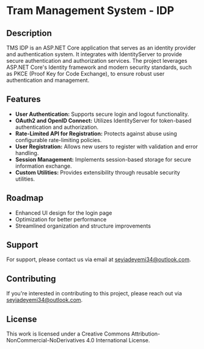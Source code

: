 # Tram Management System - IDP

## Description

TMS IDP is an ASP.NET Core application that serves as an identity provider and authentication system. It integrates with IdentityServer to provide secure authentication and authorization services. The project leverages ASP.NET Core's Identity framework and modern security standards, such as PKCE (Proof Key for Code Exchange), to ensure robust user authentication and management.

## Features

- **User Authentication:** Supports secure login and logout functionality.
- **OAuth2 and OpenID Connect:** Utilizes IdentityServer for token-based authentication and authorization.
- **Rate-Limited API for Registration:** Protects against abuse using configurable rate-limiting policies.
- **User Registration:** Allows new users to register with validation and error handling.
- **Session Management:** Implements session-based storage for secure information exchange.
- **Custom Utilities:** Provides extensibility through reusable security utilities.

## Roadmap
- Enhanced UI design for the login page
- Optimization for better performance
- Streamlined organization and structure improvements

## Support
For support, please contact us via email at [seyiadeyemi34@outlook.com](mailto:seyiadeyemi34@outlook.com).

## Contributing

If you're interested in contributing to this project, please reach out via [seyiadeyemi34@outlook.com](mailto:seyiadeyemi34@outlook.com).

## License

This work is licensed under a Creative Commons Attribution-NonCommercial-NoDerivatives 4.0 International License.